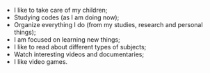 - I like to take care of my children;
- Studying codes (as I am doing now);
- Organize everything I do (from my studies, research and personal things);
- I am focused on learning new things;
- I like to read about different types of subjects;
- Watch interesting videos and documentaries;
- I like video games.
